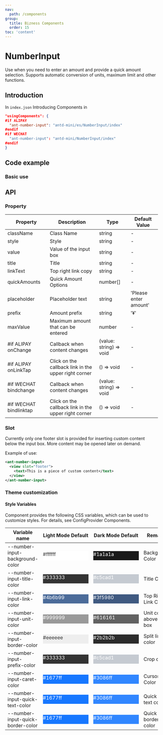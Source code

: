 ```yaml
---
nav:
  path: /components
group:
  title: Bizness Components
  order: 15
toc: 'content'
---
```


# NumberInput

Use when you need to enter an amount and provide a quick amount selection. Supports automatic conversion of units, maximum limit and other functions.

## Introduction

In `index.json` Introducing Components in

```json
"usingComponents": {
#if ALIPAY
  "ant-number-input": "antd-mini/es/NumberInput/index"
#endif
#if WECHAT
  "ant-number-input": "antd-mini/NumberInput/index"
#endif
}
```

## Code example

### Basic use

<code src='../../demo/pages/NumberInput/index'></code>

## API

### Property

| Property                   | Description                 | Type                    | Default Value       |
| ---------------------- | -------------------- | ----------------------- | ------------ |
| className              | Class Name                 | string                  | -            |
| style                  | Style                 | string                  | -            |
| value                  | Value of the input box           | string                  | -            |
| title                  | Title                 | string                  | -            |
| linkText               | Top right link copy       | string                  | -            |
| quickAmounts           | Quick Amount Options         | number[]                | -            |
| placeholder            | Placeholder text           | string                  | 'Please enter amount' |
| prefix                 | Amount prefix             | string                  | '¥'          |
| maxValue               | Maximum amount that can be entered       | number                  | -            |
| #if ALIPAY onChange    | Callback when content changes     | (value: string) => void | -            |
| #if ALIPAY onLinkTap   | Click on the callback link in the upper right corner | () => void              | -            |
| #if WECHAT bindchange  | Callback when content changes     | (value: string) => void | -            |
| #if WECHAT bindlinktap | Click on the callback link in the upper right corner | () => void              | -            |

### Slot

Currently only one footer slot is provided for inserting custom content below the input box. More content may be opened later on demand.

Example of use:

```xml
<ant-number-input>
  <view slot="footer">
    <text>This is a piece of custom content</text>
  </view>
</ant-number-input>
```

### Theme customization

#### Style Variables

Component provides the following CSS variables, which can be used to customize styles. For details, see ConfigProvider Components.

| Variable name                            | Light Mode Default                                                                                    | Dark Mode Default                                                                                    | Remarks               |
| --------------------------------- | ------------------------------------------------------------------------------------------------- | ------------------------------------------------------------------------------------------------- | ------------------ |
| --number-input-background-color   | <div style="width: 150px; height: 30px; background-color: #ffffff; color: #333333;">#ffffff</div> | <div style="width: 150px; height: 30px; background-color: #1a1a1a; color: #ffffff;">#1a1a1a</div> | Background Color           |
| --number-input-title-color        | <div style="width: 150px; height: 30px; background-color: #333333; color: #ffffff;">#333333</div> | <div style="width: 150px; height: 30px; background-color: #c5cad1; color: #ffffff;">#c5cad1</div> | Title Color           |
| --number-input-link-color         | <div style="width: 150px; height: 30px; background-color: #4b6b99; color: #ffffff;">#4b6b99</div> | <div style="width: 150px; height: 30px; background-color: #3f5980; color: #ffffff;">#3f5980</div> | Top Right Link Color     |
| --number-input-unit-color         | <div style="width: 150px; height: 30px; background-color: #999999; color: #ffffff;">#999999</div> | <div style="width: 150px; height: 30px; background-color: #616161; color: #ffffff;">#616161</div> | Unit color above input box |
| --number-input-border-color       | <div style="width: 150px; height: 30px; background-color: #eeeeee; color: #333333;">#eeeeee</div> | <div style="width: 150px; height: 30px; background-color: #2b2b2b; color: #ffffff;">#2b2b2b</div> | Split line color         |
| --number-input-prefix-color       | <div style="width: 150px; height: 30px; background-color: #333333; color: #ffffff;">#333333</div> | <div style="width: 150px; height: 30px; background-color: #c5cad1; color: #ffffff;">#c5cad1</div> | Crop color         |
| --number-input-caret-color        | <div style="width: 150px; height: 30px; background-color: #1677ff; color: #ffffff;">#1677ff</div> | <div style="width: 150px; height: 30px; background-color: #3086ff; color: #ffffff;">#3086ff</div> | Cursor Color           |
| --number-input-quick-text-color   | <div style="width: 150px; height: 30px; background-color: #1677ff; color: #ffffff;">#1677ff</div> | <div style="width: 150px; height: 30px; background-color: #3086ff; color: #ffffff;">#3086ff</div> | Quick input text color   |
| --number-input-quick-border-color | <div style="width: 150px; height: 30px; background-color: #1677ff; color: #ffffff;">#1677ff</div> | <div style="width: 150px; height: 30px; background-color: #3086ff; color: #ffffff;">#3086ff</div> | Quick input border color   |
